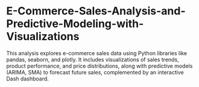 # E-Commerce-Sales-Analysis-and-Predictive-Modeling-with-Visualizations
This analysis explores e-commerce sales data using Python libraries like pandas, seaborn, and plotly. It includes visualizations of sales trends, product performance, and price distributions, along with predictive models (ARIMA, SMA) to forecast future sales, complemented by an interactive Dash dashboard.
